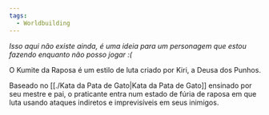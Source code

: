 ```yaml
---
tags:
  - Worldbuilding
---
```

_Isso aqui não existe ainda, é uma ideia para um personagem que estou fazendo enquanto não posso jogar :(_

O Kumite da Raposa é um estilo de luta criado por Kiri, a Deusa dos Punhos.

Baseado no [[./Kata da Pata de Gato|Kata da Pata de Gato]] ensinado por seu mestre e pai, o praticante entra num estado de fúria de raposa em que luta usando ataques indiretos e imprevisíveis em seus inimigos.
